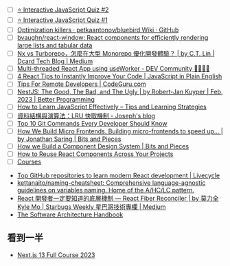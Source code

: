 * [ ] [⭐️ Interactive JavaScript Quiz #2](https://dev.to/lydiahallie/interactive-javascript-quiz-2-4pi1)
* [ ] [⭐️ Interactive JavaScript Quiz #1](https://dev.to/lydiahallie/interactive-javascript-quiz-1-1flc)
* [ ] [Optimization killers · petkaantonov/bluebird Wiki · GitHub](https://github.com/petkaantonov/bluebird/wiki/Optimization-killers)
* [ ] [bvaughn/react-window: React components for efficiently rendering large lists and tabular data](https://github.com/bvaughn/react-window)
* [ ] [Nx vs Turborepo，怎麼在大型 Monorepo 優化開發體驗？ | by C.T. Lin | Dcard Tech Blog | Medium](https://medium.com/dcardlab/nx-vs-turborepo-%E6%80%8E%E9%BA%BC%E5%9C%A8%E5%A4%A7%E5%9E%8B-monorepo-%E5%84%AA%E5%8C%96%E9%96%8B%E7%99%BC%E9%AB%94%E9%A9%97-3354ff78a0cf)
* [ ] [Multi-threaded React App using useWorker - DEV Community 👩‍💻👨‍💻](https://dev.to/nilanth/multi-threaded-react-app-using-useworker-gf8)
* [ ] [4 React Tips to Instantly Improve Your Code | JavaScript in Plain English](https://javascript.plainenglish.io/4-react-tips-to-instantly-improve-your-code-7456e028cfa3)
* [ ] [Tips For Remote Developers | CodeGuru.com](https://www.codeguru.com/csharp/remote-developer-tips/)
* [ ] [NestJS: The Good, The Bad, and The Ugly | by Robert-Jan Kuyper | Feb, 2023 | Better Programming](https://betterprogramming.pub/nestjs-the-good-the-bad-and-the-ugly-d51aea04f267)
* [ ] [How to Learn JavaScript Effectively – Tips and Learning Strategies](https://www.freecodecamp.org/news/how-to-learn-javascript-effectively/)
* [ ] [資料結構與演算法：LRU 快取機制 - Joseph's blog](https://josephjsf2.github.io/data/structure/and/algorithm/2020/05/09/LRU.html)
* [ ] [Top 10 Git Commands Every Developer Should Know](https://blog.greenroots.info/top-10-git-commands-every-developer-should-know)
* [ ] [How We Build Micro Frontends. Building micro-frontends to speed up… | by Jonathan Saring | Bits and Pieces](https://blog.bitsrc.io/how-we-build-micro-front-ends-d3eeeac0acfc)
* [ ] [How we Build a Component Design System | Bits and Pieces](https://blog.bitsrc.io/how-we-build-our-design-system-15713a1f1833)
* [ ] [How to Reuse React Components Across Your Projects](https://bit.dev/blog/how-to-reuse-react-components-across-your-projects-l4pz83f4/)
* [ ] [Courses](https://neetcode.io/courses)
* [Top GitHub repositories to learn modern React development | Livecycle](https://livecycle.io/blogs/top-react-github-projects/)
* [kettanaito/naming-cheatsheet: Comprehensive language-agnostic guidelines on variables naming. Home of the A/HC/LC pattern.](https://github.com/kettanaito/naming-cheatsheet)
* [React 開發者一定要知道的底層機制 — React Fiber Reconciler | by 莫力全 Kyle Mo | Starbugs Weekly 星巴哥技術專欄 | Medium](https://medium.com/starbugs/react-%E9%96%8B%E7%99%BC%E8%80%85%E4%B8%80%E5%AE%9A%E8%A6%81%E7%9F%A5%E9%81%93%E7%9A%84%E5%BA%95%E5%B1%A4%E6%9E%B6%E6%A7%8B-react-fiber-c3ccd3b047a1)
* [The Software Architecture Handbook](https://www.freecodecamp.org/news/an-introduction-to-software-architecture-patterns/)

## 看到一半
* [Next.js 13 Full Course 2023 ](https://youtu.be/wm5gMKuwSYk?t=3142)


